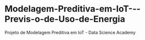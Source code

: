 # Modelagem-Preditiva-em-IoT---Previs-o-de-Uso-de-Energia
Projeto de Modelagem Preditiva em IoT - Data Science Academy 

